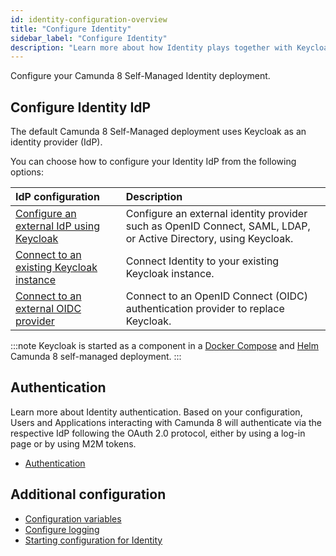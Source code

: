```yaml
---
id: identity-configuration-overview
title: "Configure Identity"
sidebar_label: "Configure Identity"
description: "Learn more about how Identity plays together with Keycloak and other OIDC IdP applications to provide authentication services"
---
```


Configure your Camunda 8 Self-Managed Identity deployment.

## Configure Identity IdP

The default Camunda 8 Self-Managed deployment uses Keycloak as an identity provider (IdP).

You can choose how to configure your Identity IdP from the following options:

| IdP configuration                                                                     | Description                                                                                                      |
| :------------------------------------------------------------------------------------ | :--------------------------------------------------------------------------------------------------------------- |
| [Configure an external IdP using Keycloak](./configure-external-identity-provider.md) | Configure an external identity provider such as OpenID Connect, SAML, LDAP, or Active Directory, using Keycloak. |
| [Connect to an existing Keycloak instance](./connect-to-an-existing-keycloak.md)      | Connect Identity to your existing Keycloak instance.                                                             |
| [Connect to an external OIDC provider](./connect-to-an-oidc-provider.md)              | Connect to an OpenID Connect (OIDC) authentication provider to replace Keycloak.                                 |

:::note
Keycloak is started as a component in a [Docker Compose](/self-managed/setup/deploy/local/docker-compose.md) and [Helm](/self-managed/setup/install.md) Camunda 8 self-managed deployment.
:::

## Authentication

Learn more about Identity authentication. Based on your configuration, Users and Applications interacting with Camunda 8 will authenticate via the respective IdP following the OAuth 2.0 protocol, either by using a log-in page or by using M2M tokens.

- [Authentication](../authentication.md)

## Additional configuration

- [Configuration variables](../miscellaneous/configuration-variables.md)
- [Configure logging](../miscellaneous/configure-logging.md)
- [Starting configuration for Identity](../miscellaneous/starting-configuration.md)
